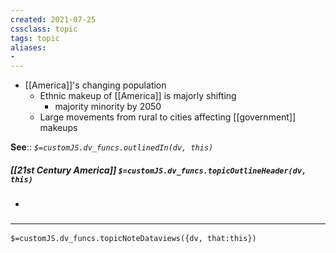 ```yaml
---
created: 2021-07-25
cssclass: topic
tags: topic
aliases:
- 
---
```

- [[America]]'s changing population
    - Ethnic makeup of [[America]] is majorly shifting
        - majority minority by 2050
    - Large movements from rural to cities affecting [[government]] makeups

**See**:: 
*`$=customJS.dv_funcs.outlinedIn(dv, this)`*

##### [[21st Century America]] `$=customJS.dv_funcs.topicOutlineHeader(dv, this)`
- 

### <hr class="dataviews"/>

`$=customJS.dv_funcs.topicNoteDataviews({dv, that:this})`
